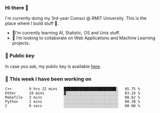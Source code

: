 ### Hi there 👋

I'm currently doing my 3rd-year Comsci @ RMIT University. This is the place where I build stuff 👀. 

- 🌱I’m currently learning AI, Statistic, OS and Unix stuff.
- 👯 I’m looking to collaborate on Web Applications and Machine Learning projects.

### 🔑 Public key

In case you ask, my public key is available [here](https://public.auspham.dev/).

### 📅 This week I have been working on
<!--START_SECTION:waka-->
```text
C++        9 hrs 22 mins   ████████████████████████░   95.75 % 
Other      19 mins         ▓░░░░░░░░░░░░░░░░░░░░░░░░   03.24 % 
Makefile   3 mins          ░░░░░░░░░░░░░░░░░░░░░░░░░   00.62 % 
Python     2 mins          ░░░░░░░░░░░░░░░░░░░░░░░░░   00.39 % 
C          0 secs          ░░░░░░░░░░░░░░░░░░░░░░░░░   00.00 % 
```
<!--END_SECTION:waka-->

<!--
**rockmanvnx6/rockmanvnx6** is a ✨ _special_ ✨ repository because its `README.md` (this file) appears on your GitHub profile.

Here are some ideas to get you started:

- 🔭 I’m currently working on ...
- 🌱 I’m currently learning ...
- 👯 I’m looking to collaborate on ...
- 🤔 I’m looking for help with ...
- 💬 Ask me about ...
- 📫 How to reach me: ...
- 😄 Pronouns: ...
- ⚡ Fun fact: ...
-->
